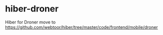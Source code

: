 # hiber-droner
Hiber for Droner move to https://github.com/webtoor/hiber/tree/master/code/frontend/mobile/droner
